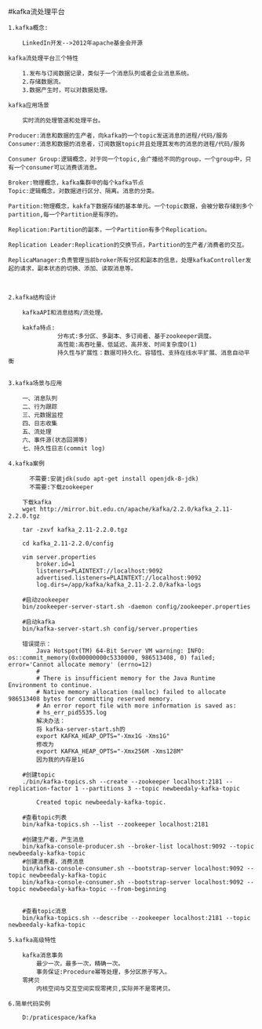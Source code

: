 #kafka流处理平台

	1.kafka概念:

		LinkedIn开发-->2012年apache基金会开源

	kafka流处理平台三个特性

		1.发布与订阅数据记录，类似于一个消息队列或者企业消息系统。
		2.存储数据流。
		3.数据产生时，可以对数据处理。

	kafka应用场景

		实时流的处理管道和处理平台。

	Producer:消息和数据的生产者，向kafka的一个topic发送消息的进程/代码/服务
	Consumer:消息和数据的消息者，订阅数据topic并且处理其发布的消息的进程/代码/服务

	Consumer Group:逻辑概念，对于同一个topic,会广播给不同的group，一个group中，只有一个consumer可以消费该消息。

	Broker:物理概念，kafka集群中的每个kafka节点
	Topic:逻辑概念，对数据进行区分、隔离。消息的分类。
	
	Partition:物理概念，kakfa下数据存储的基本单元。一个topic数据，会被分散存储到多个partition,每一个Partition是有序的。

	Replication:Partition的副本，一个Partition有多个Replication。

	Replication Leader:Replication的交换节点，Partition的生产者/消费者的交互。

	ReplicaManager:负责管理当前broker所有分区和副本的信息，处理kafkaController发起的请求，副本状态的切换、添加、读取消息等。



	2.kafka结构设计
		
		kafkaAPI和消息结构/流处理。
	
		kakfa特点:
				  分布式:多分区、多副本、多订阅者、基于zookeeper调度。
				  高性能:高吞吐量、低延迟、高并发、时间复杂度O(1)
				  持久性与扩展性：数据可持久化、容错性、支持在线水平扩展、消息自动平衡
				

	3.kafka场景与应用

		一、消息队列
		二、行为跟踪
		三、元数据监控
		四、日志收集
		五、流处理
		六、事件源(状态回溯等)
		七、持久性日志(commit log)
		
	4.kafka案例

		  不需要:安装jdk(sudo apt-get install openjdk-8-jdk)
		  不需要:下载zookeeper

		下载kafka
		wget http://mirror.bit.edu.cn/apache/kafka/2.2.0/kafka_2.11-2.2.0.tgz

		tar -zxvf kafka_2.11-2.2.0.tgz

		cd kafka_2.11-2.2.0/config

		vim server.properties 
			broker.id=1
			listeners=PLAINTEXT://localhost:9092
			advertised.listeners=PLAINTEXT://localhost:9092
			log.dirs=/app/kafka/kafka_2.11-2.2.0/kafka-logs

		#启动zookeeper
		bin/zookeeper-server-start.sh -daemon config/zookeeper.properties 

		#启动kafka
		bin/kafka-server-start.sh config/server.properties
		
		错误提示：
			Java Hotspot(TM) 64-Bit Server VM warning: INFO: os::commit_memory(0x00000000c5330000, 986513408, 0) failed; error='Cannot allocate memory' (errno=12)
			#
			# There is insufficient memory for the Java Runtime Environment to continue.
			# Native memory allocation (malloc) failed to allocate 986513408 bytes for committing reserved memory.
			# An error report file with more information is saved as:
			# hs_err_pid5535.log
			解决办法：
			将 kafka-server-start.sh的
			export KAFKA_HEAP_OPTS="-Xmx1G -Xms1G"
			修改为
			export KAFKA_HEAP_OPTS="-Xmx256M -Xms128M"
			因为我的内存是1G

		#创建topic
		./bin/kafka-topics.sh --create --zookeeper localhost:2181 --replication-factor 1 --partitions 3 --topic newbeedaly-kafka-topic
			
			Created topic newbeedaly-kafka-topic.

		#查看topic列表
		bin/kafka-topics.sh --list --zookeeper localhost:2181
	
		#创建生产者，产生消息
		bin/kafka-console-producer.sh --broker-list localhost:9092 --topic newbeedaly-kafka-topic
		#创建消费者，消费消息
		bin/kafka-console-consumer.sh --bootstrap-server localhost:9092 --topic newbeedaly-kafka-topic
		bin/kafka-console-consumer.sh --bootstrap-server localhost:9092 --topic newbeedaly-kafka-topic --from-beginning


		#查看topic消息
		bin/kafka-topics.sh --describe --zookeeper localhost:2181 --topic newbeedaly-kafka-topic

	5.kafka高级特性

		kafka消息事务
			最少一次，最多一次，精确一次。
			事务保证:Procedure幂等处理，多分区原子写入。
		零拷贝
			内核空间与交互空间实现零拷贝,实际并不是零拷贝。

	6.简单代码实例

		D:/praticespace/kafka

